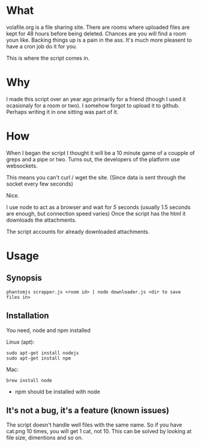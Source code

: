 
# What

volafile.org is a file sharing site. There are rooms where uploaded files are kept for 48 hours before being deleted.
Chances are you will find a room youn like. Backing things up is a pain in the ass. It's much more pleasent to have a cron job do it for you.

This is where the script comes in.

# Why

I made this script over an year ago primarily for a friend (though I used it ocasionaly for a room or two).
I somehow forgot to upload it to github. Perhaps writing it in one sitting was part of it.

# How

When I began the script I thought it will be a 10 minute game of a coupple of greps and a pipe or two.
Turns out, the developers of the platform use websockets.

This means you can't curl / wget the site. (Since data is sent through the socket every few seconds)

Nice.

I use node to act as a browser and wait for *5* seconds (usually 1.5 seconds are enough, but connection speed varies)
Once the script has the html it downloads the attachments. 

The script accounts for already downloaded attachments.

# Usage

## Synopsis

```
phantomjs scrapper.js <room id> | node downloader.js <dir to save files in>
```

## Installation
You need, node and npm installed

Linux (apt):
```
sudo apt-get install nodejs
sudo apt-get install npm
```

Mac:
```
brew install node
```

* npm should be installed with node


## It's not a bug, it's a feature (known issues)

The script doesn't handle well files with the same name. 
So if you have cat.png 10 times, you will get 1 cat, not 10.
This can be solved by looking at file size, dimentions and so on.

